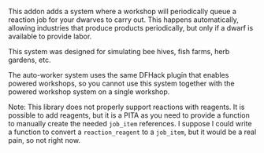 
This addon adds a system where a workshop will periodically queue a reaction job for your dwarves to carry out. This
happens automatically, allowing industries that produce products periodically, but only if a dwarf is available to
provide labor.

This system was designed for simulating bee hives, fish farms, herb gardens, etc.

The auto-worker system uses the same DFHack plugin that enables powered workshops, so you cannot use this system together
with the powered workshop system on a single workshop.

Note: This library does not properly support reactions with reagents. It is possible to add reagents, but it is a PITA
as you need to provide a function to manually create the needed `job_item` references. I suppose I could write a function
to convert a `reaction_reagent` to a `job_item`, but it would be a real pain, so not right now.
